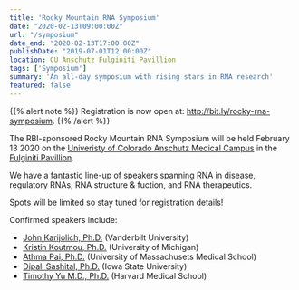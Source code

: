 ```yaml
---
title: 'Rocky Mountain RNA Symposium'
date: "2020-02-13T09:00:00Z"
url: "/symposium"
date_end: "2020-02-13T17:00:00Z"
publishDate: "2019-07-01T12:00:00Z"
location: CU Anschutz Fulginiti Pavillion
tags: ['Symposium']
summary: 'An all-day symposium with rising stars in RNA research'
featured: false
---
```


{{% alert note %}}
Registration is now open at: <http://bit.ly/rocky-rna-symposium>.
{{% /alert %}}

The RBI-sponsored Rocky Mountain RNA Symposium will be held February 13 2020 on the [Univeristy of Colorado Anschutz Medical Campus](http://cuanschutz.edu) in the [Fulginiti Pavillion](http://www.ucdenver.edu/academics/colleges/medicalschool/centers/BioethicsHumanities/AboutUs/Pages/Fulginiti%20Pavilion.aspx).

We have a fantastic line-up of speakers spanning RNA in disease, regulatory
RNAs, RNA structure & fuction, and RNA therapeutics.

Spots will be limited so stay tuned for registration details!

Confirmed speakers include:

- [John Karijolich, Ph.D.](https://www.vumc.org/karijolich-lab/person/john-karijolich-phd) (Vanderbilt University)
- [Kristin Koutmou, Ph.D.](https://www.koutmoulab.com/) (University of Michigan)
- [Athma Pai, Ph.D.](http://pai-lab.org/) (University of Massachusets Medical School)
- [Dipali Sashital, Ph.D.](http://www.sashitallab.org/) (Iowa State University)
- [Timothy Yu M.D., Ph.D.](https://www.theyulab.org/) (Harvard Medical School)
